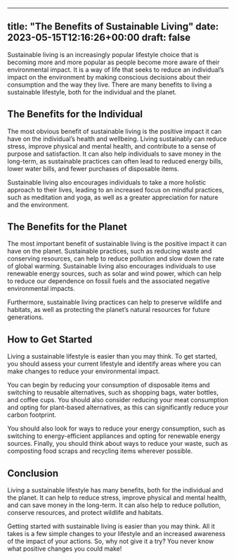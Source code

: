 
---
title: "The Benefits of Sustainable Living"
date: 2023-05-15T12:16:26+00:00
draft: false
---

Sustainable living is an increasingly popular lifestyle choice that is becoming more and more popular as people become more aware of their environmental impact. It is a way of life that seeks to reduce an individual’s impact on the environment by making conscious decisions about their consumption and the way they live. There are many benefits to living a sustainable lifestyle, both for the individual and the planet.

## The Benefits for the Individual

The most obvious benefit of sustainable living is the positive impact it can have on the individual’s health and wellbeing. Living sustainably can reduce stress, improve physical and mental health, and contribute to a sense of purpose and satisfaction. It can also help individuals to save money in the long-term, as sustainable practices can often lead to reduced energy bills, lower water bills, and fewer purchases of disposable items. 

Sustainable living also encourages individuals to take a more holistic approach to their lives, leading to an increased focus on mindful practices, such as meditation and yoga, as well as a greater appreciation for nature and the environment. 

## The Benefits for the Planet

The most important benefit of sustainable living is the positive impact it can have on the planet. Sustainable practices, such as reducing waste and conserving resources, can help to reduce pollution and slow down the rate of global warming. Sustainable living also encourages individuals to use renewable energy sources, such as solar and wind power, which can help to reduce our dependence on fossil fuels and the associated negative environmental impacts. 

Furthermore, sustainable living practices can help to preserve wildlife and habitats, as well as protecting the planet’s natural resources for future generations.

## How to Get Started

Living a sustainable lifestyle is easier than you may think. To get started, you should assess your current lifestyle and identify areas where you can make changes to reduce your environmental impact. 

You can begin by reducing your consumption of disposable items and switching to reusable alternatives, such as shopping bags, water bottles, and coffee cups. You should also consider reducing your meat consumption and opting for plant-based alternatives, as this can significantly reduce your carbon footprint. 

You should also look for ways to reduce your energy consumption, such as switching to energy-efficient appliances and opting for renewable energy sources. Finally, you should think about ways to reduce your waste, such as composting food scraps and recycling items wherever possible.

## Conclusion

Living a sustainable lifestyle has many benefits, both for the individual and the planet. It can help to reduce stress, improve physical and mental health, and can save money in the long-term. It can also help to reduce pollution, conserve resources, and protect wildlife and habitats. 

Getting started with sustainable living is easier than you may think. All it takes is a few simple changes to your lifestyle and an increased awareness of the impact of your actions. So, why not give it a try? You never know what positive changes you could make!